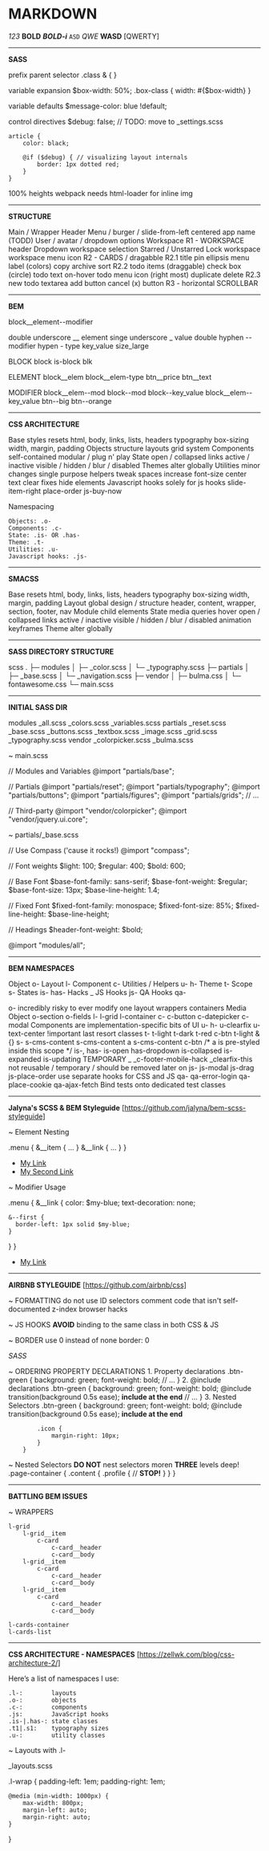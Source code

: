 # MARKDOWN

*123*
**BOLD**
***BOLD-i***
`ASD`
_QWE_
__WASD__
[QWERTY]

---

__SASS__

prefix parent selector
    .class & { }

variable expansion
    $box-width: 50%;
    .box-class { width: #{$box-width} }

variable defaults
    $message-color: blue !default;

control directives
    $debug: false; // TODO: move to _settings.scss

    article {
        color: black;

        @if ($debug) { // visualizing layout internals
            border: 1px dotted red;
        }
    }

100% heights
webpack needs html-loader for inline img

---

__STRUCTURE__

Main / Wrapper
    Header
        Menu / burger / slide-from-left
        centered app name (TODD)
        User / avatar / dropdown options
    Workspace
        R1 - WORKSPACE header
            Dropdown workspace selection
            Starred / Unstarred
            Lock workspace
            workspace menu icon
        R2 - CARDS / dragabble
            R2.1
                title
                pin
                ellipsis menu
                    label (colors)
                    copy
                    archive
                    sort
            R2.2
                todo items (draggable)
                    check box (circle)
                    todo text
                    on-hover todo menu icon (right most)
                        duplicate
                        delete
            R2.3
                new todo textarea
                    add button
                    cancel (x) button
        R3 - horizontal SCROLLBAR

---

__BEM__

block__element--modifier

double underscore   __ element
singe underscore    _ value
double hyphen       -- modifier
hypen               - type
key_value           size_large

BLOCK
    block
    is-block
    blk

ELEMENT
    block__elem
    block__elem-type
    btn__price
    btn__text

MODIFIER
    block__elem--mod
    block--mod
    block--key_value
    block__elem--key_value
    btn--big
    btn--orange 

---

__CSS ARCHITECTURE__

Base styles
    resets
    html, body, links, lists, headers
    typography
    box-sizing
    width, margin, padding
Objects
    structure
    layouts
    grid system
Components
    self-contained
    modular / plug n' play
State
    open / collapsed
    links active / inactive
    visible / hidden / blur / disabled
Themes
    alter globally
Utilities
    minor changes
    single purpose helpers
    tweak spaces
    increase font-size
    center text
    clear fixes
    hide elements
Javascript hooks
    solely for js hooks
    slide-item-right
    place-order
    js-buy-now

Namespacing

    Objects: .o-
    Components: .c-
    State: .is- OR .has-
    Theme: .t-
    Utilities: .u-
    Javascript hooks: .js-

---

__SMACSS__

Base
    resets
    html, body, links, lists, headers
    typography
    box-sizing
    width, margin, padding
Layout
    global design / structure
    header, content, wrapper, section, footer, nav
Module
    child elements
State
    media queries
    hover
    open / collapsed
    links active / inactive
    visible / hidden / blur / disabled
    animation keyframes
Theme
    alter globally

---

__SASS DIRECTORY STRUCTURE__

scss
.
├─ modules
│  ├─ _color.scss
│  └─ _typography.scss
├─ partials
│  ├─ _base.scss
│  └─ _navigation.scss
├─ vendor
│  ├─ bulma.css
│  └─ fontawesome.css
└─ main.scss

---

__INITIAL SASS DIR__

modules
    _all.scss
    _colors.scss
    _variables.scss
partials
    _reset.scss
    _base.scss
    _buttons.scss
    _textbox.scss
    _image.scss
    _grid.scss
    _typography.scss
vendor
    _colorpicker.scss
    _bulma.scss


~ main.scss

// Modules and Variables
@import "partials/base";

// Partials
@import "partials/reset";
@import "partials/typography";
@import "partials/buttons";
@import "partials/figures";
@import "partials/grids";
// ...

// Third-party
@import "vendor/colorpicker";
@import "vendor/jquery.ui.core";


~ partials/_base.scss

// Use Compass ('cause it rocks!)
@import "compass";

// Font weights
$light: 100;
$regular: 400;
$bold: 600;

// Base Font
$base-font-family: sans-serif;
$base-font-weight: $regular;
$base-font-size: 13px;
$base-line-height: 1.4;

// Fixed Font
$fixed-font-family: monospace;
$fixed-font-size: 85%;
$fixed-line-height: $base-line-height;

// Headings
$header-font-weight: $bold;

@import "modules/all";

---

__BEM NAMESPACES__

Object                  o-
Layout                  l-
Component               c-
Utilities / Helpers     u-
                        h-
Theme                   t-
Scope                   s-
States                  is-
                        has-
Hacks                   _
JS Hooks                js-
QA Hooks                qa-

o-
    incredibly risky to ever modify one
    layout
    wrappers
    containers
    Media Object
    o-section
    o-fields
l-
    l-grid
    l-container
c-
    c-button
    c-datepicker
    c-modal
    Components are implementation-specific bits of UI
u-
h-
    u-clearfix
    u-text-center
    !important
    last resort classes
t-
    t-light
    t-dark
    t-red
    c-btn
        t-light & {}
s-
    s-cms-content
    s-cms-content a
    s-cms-content c-btn /* a is pre-styled inside this scope */
is-, has-
    is-open
    has-dropdown
    is-collapsed
    is-expanded
    is-updating
    TEMPORARY
_
    _c-footer-mobile-hack
    _clearfix-this
    not reusable / temporary / should be removed later on
js-
    js-modal
    js-drag
    js-place-order
    use separate hooks for CSS and JS
qa-
    qa-error-login
    qa-place-cookie
    qa-ajax-fetch
    Bind tests onto dedicated test classes

---

__Jalyna's SCSS & BEM Styleguide__
[https://github.com/jalyna/bem-scss-styleguide]


~ Element Nesting

.menu {
  &__item { ... }
  &__link { ... }
}

<ul class="menu">
  <li class="menu__item"><a href="#" class="menu__link">My Link</a></li>
  <li class="menu__item"><a href="#" class="menu__link">My Second Link</a></li>
</ul>

~ Modifier Usage

.menu {
  &__link {
    color: $my-blue;
    text-decoration: none;

    &--first {
      border-left: 1px solid $my-blue;
    }
  }
}

<ul class="menu">
  <li class="menu__item">
    <a href="#" class="menu__link menu__link--first">My Link</a>
  </li>
</ul>

---

__AIRBNB STYLEGUIDE__
[https://github.com/airbnb/css]

~ FORMATTING
    do not use ID selectors
    comment code that isn't self-documented
        z-index
        browser hacks

~ JS HOOKS
    **AVOID** binding to the same class in both CSS & JS

~ BORDER
    use 0 instead of none
    border: 0

_SASS_

~ ORDERING PROPERTY DECLARATIONS
    1. Property declarations
        .btn-green {
            background: green;
            font-weight: bold;
            // ...
        }
    2. @include declarations
        .btn-green {
            background: green;
            font-weight: bold;
            @include transition(background 0.5s ease); **include at the end**
            // ...
        }
    3. Nested Selectors
        .btn-green {
            background: green;
            font-weight: bold;
            @include transition(background 0.5s ease); **include at the end**
            
            .icon {
                margin-right: 10px;
            }
        }

~ Nested Selectors
    **DO NOT** nest selectors moren **THREE** levels deep!
    .page-container {
        .content {
            .profile {
                // **STOP!**
            }
        }
    }

---

__BATTLING BEM ISSUES__

~ WRAPPERS

    l-grid
        l-grid__item
            c-card
                c-card__header
                c-card__body
        l-grid__item
            c-card
                c-card__header
                c-card__body
        l-grid__item
            c-card
                c-card__header
                c-card__body

    l-cards-container
    l-cards-list

---

__CSS ARCHITECTURE - NAMESPACES__
[https://zellwk.com/blog/css-architecture-2/]

Here’s a list of namespaces I use:

    .l-:        layouts
    .o-:        objects
    .c-:        components
    .js:        JavaScript hooks
    .is-|.has-: state classes
    .t1|.s1:    typography sizes
    .u-:        utility classes

~ Layouts with .l-

<!-- GLOBAL LAYOUTS -->

_layouts.scss

.l-wrap {
    padding-left: 1em;
    padding-right: 1em;

    @media (min-width: 1000px) {
        max-width: 800px;
        margin-left: auto;
        margin-right: auto;
    }
}